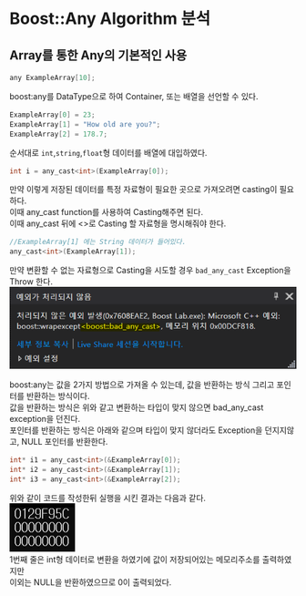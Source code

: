# Boost::Any Algorithm 분석

## Array를 통한 Any의 기본적인 사용

```C++
any ExampleArray[10];
```
boost:any를 DataType으로 하여 Container, 또는 배열을 선언할 수 있다.<br>


```C++
ExampleArray[0] = 23;
ExampleArray[1] = "How old are you?";
ExampleArray[2] = 178.7;
```
순서대로 `int`,`string`,`float`형 데이터를 배열에 대입하였다.<br>


```C++
int i = any_cast<int>(ExampleArray[0]);
```
만약 이렇게 저장된 데이터를 특정 자료형이 필요한 곳으로 가져오려면 casting이 필요하다.<br>
이때 any_cast function를 사용하여 Casting해주면 된다.<br>
이때 any_cast 뒤에 <>로 Casting 할 자료형을 명시해줘야 한다.<br>

```C++
//ExampleArray[1] 에는 String 데이터가 들어있다.
any_cast<int>(ExampleArray[1]);
```
만약 변환할 수 없는 자료형으로 Casting을 시도할 경우 `bad_any_cast` Exception을 Throw 한다.
<img src="images/bad_any_cast_exception.png"><br>

boost:any는 값을 2가지 방법으로 가져올 수 있는데, 값을 반환하는 방식 그리고 포인터를 반환하는 방식이다.<br>
값을 반환하는 방식은 위와 같고 변환하는 타입이 맞지 않으면 bad_any_cast exception을 던진다.<br>
포인터를 반환하는 방식은 아래와 같으며 타입이 맞지 않더라도 Exception을 던지지않고, NULL 포인터를 반환한다.<br>

```C++
int* i1 = any_cast<int>(&ExampleArray[0]);
int* i2 = any_cast<int>(&ExampleArray[1]);
int* i3 = any_cast<int>(&ExampleArray[2]);
```
위와 같이 코드를 작성한뒤 실행을 시킨 결과는 다음과 같다.<br>
<img src="images/pointer_cast.png"><br>
1번째 줄은 int형 데이터로 변환을 하였기에 값이 저장되어있는 메모리주소를 출력하였지만<br>
이외는 NULL을 반환하였으므로 0이 출력되었다.<br>